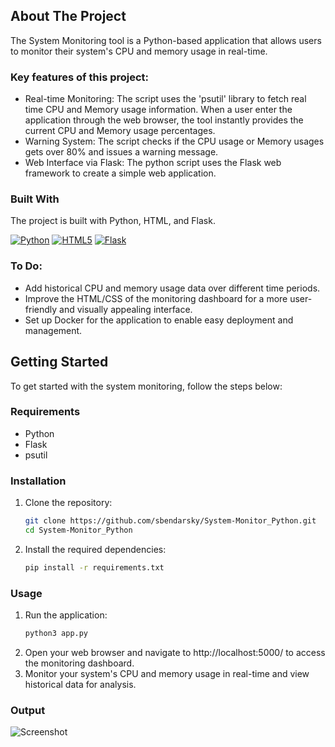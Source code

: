 <!-- ABOUT THE PROJECT -->
## About The Project

The System Monitoring tool is a Python-based application that allows users to monitor their system's CPU and memory usage in real-time.

### Key features of this project:
* Real-time Monitoring: The script uses the 'psutil' library to fetch real time CPU and Memory usage information. When a user enter the application through the web browser, the tool instantly provides the current CPU and Memory usage percentages.
* Warning System: The script checks if the CPU usage or Memory usages gets over 80% and issues a warning message.
* Web Interface via Flask: The python script uses the Flask web framework to create a simple web application.


### Built With
The project is built with Python, HTML, and Flask.

[![Python][Python]][Python-url] [![HTML5][HTML5]][HTML5-url] [![Flask][Flask]][Flask-url]

<!-- TO-DO Section -->
### To Do:
* Add historical CPU and memory usage data over different time periods.
* Improve the HTML/CSS of the monitoring dashboard for a more user-friendly and visually appealing interface.
* Set up Docker for the application to enable easy deployment and management.



<!-- Getting Started Section -->
## Getting Started
To get started with the system monitoring, follow the steps below:

<!-- Requirements Section -->
### Requirements

- Python 
- Flask
- psutil
<!-- Installation Section -->
### Installation

1. Clone the repository:

   ```bash
   git clone https://github.com/sbendarsky/System-Monitor_Python.git
   cd System-Monitor_Python

2. Install the required dependencies:

   ```bash
   pip install -r requirements.txt

### Usage

1. Run the application:
   ```bash
   python3 app.py

2. Open your web browser and navigate to http://localhost:5000/ to access the monitoring dashboard.
3. Monitor your system's CPU and memory usage in real-time and view historical data for analysis.

### Output
![Screenshot](https://raw.github.com/sbendarsky/System-Monitor_Python/dev/system-monitor.png)

<!-- MARKDOWN LINKS & IMAGES -->
[Python]: https://img.shields.io/badge/Python-3C873A?style=for-the-badge&labelColor=black&logo=python&logoColor=3C873A
[Python-url]: https://www.python.org
[HTML5]: https://img.shields.io/badge/html5-%23E34F26.svg?style=for-the-badge&logo=html5&logoColor=white
[HTML5-url]: https://github.com/sbendarsky
[Flask]: https://img.shields.io/badge/flask-%23000.svg?style=for-the-badge&logo=flask&logoColor=white
[Flask-url]: https://flask.palletsprojects.com/en/2.3.x/






